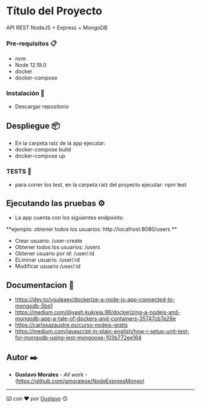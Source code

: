 # Título del Proyecto

API REST NodeJS + Express + MongoDB


### Pre-requisitos 📋

- nvm
- Node 12.19.0
- docker
- docker-compose

### Instalación 🔧

- Descargar repositorio

## Despliegue 📦

- En la carpeta raiz de la app ejecutar:
- docker-compose build
- docker-compose up

### TESTS 🔧

- para correr los test, en la carpeta raiz del proyecto ejecutar: npm test

## Ejecutando las pruebas ⚙️

- La app cuenta con los siguientes endpoints:

**ejemplo: obtener todos los usuarios: http://localhost:8080/users **

- Crear usuario: /user-create
- Obtener todos los usuarios: /users
- Obtener usuario por id: /user/:id
- ELiminar usuario: /user/:id
- Modificar usuario /user/:id

## Documentacion 📖

- https://dev.to/vguleaev/dockerize-a-node-js-app-connected-to-mongodb-5bp1
- https://medium.com/@yash.kukreja.98/dockerizing-a-nodejs-and-mongodb-app-a-tale-of-dockers-and-containers-35747cb7e26e
- https://carlosazaustre.es/curso-nodejs-gratis
- https://medium.com/javascript-in-plain-english/how-i-setup-unit-test-for-mongodb-using-jest-mongoose-103b772ee164


## Autor ✒️
* **Gustavo Morales** - *All work* - (https://github.com/gmoralese/NodeExpressMongo)

---
⌨️ con ❤️ por [Gustavo](https://github.com/gmoralese) 😊